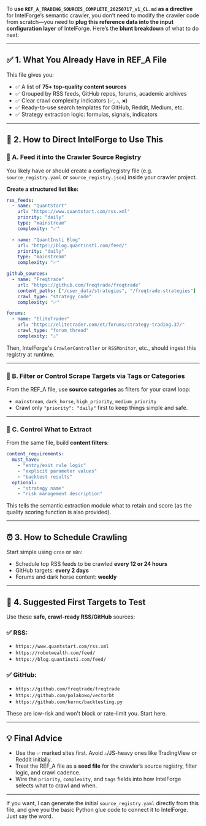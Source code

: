 To **use `REF_A_TRADING_SOURCES_COMPLETE_20250717_v1_CL.md` as a directive** for IntelForge’s semantic crawler, you don’t need to modify the crawler code from scratch—you need to **plug this reference data into the input configuration layer** of IntelForge. Here’s the **blunt breakdown** of what to do next:

---

## ✅ **1. What You Already Have in REF\_A File**

This file gives you:

* ✅ A list of **75+ top-quality content sources**
* ✅ Grouped by RSS feeds, GitHub repos, forums, academic archives
* ✅ Clear crawl complexity indicators (`✅`, `⚠️`, `❌`)
* ✅ Ready-to-use search templates for GitHub, Reddit, Medium, etc.
* ✅ Strategy extraction logic: formulas, signals, indicators

---

## 🎯 **2. How to Direct IntelForge to Use This**

### 📂 A. **Feed it into the Crawler Source Registry**

You likely have or should create a config/registry file (e.g. `source_registry.yaml` or `source_registry.json`) inside your crawler project.

**Create a structured list like:**

```yaml
rss_feeds:
  - name: "QuantStart"
    url: "https://www.quantstart.com/rss.xml"
    priority: "daily"
    type: "mainstream"
    complexity: "✅"

  - name: "QuantInsti Blog"
    url: "https://blog.quantinsti.com/feed/"
    priority: "daily"
    type: "mainstream"
    complexity: "✅"

github_sources:
  - name: "Freqtrade"
    url: "https://github.com/freqtrade/freqtrade"
    content_paths: ["/user_data/strategies", "/freqtrade-strategies"]
    crawl_type: "strategy_code"
    complexity: "✅"

forums:
  - name: "EliteTrader"
    url: "https://elitetrader.com/et/forums/strategy-trading.37/"
    crawl_type: "forum_thread"
    complexity: "⚠️"
```

Then, IntelForge's `CrawlerController` or `RSSMonitor`, etc., should ingest this registry at runtime.

---

### 🧠 B. **Filter or Control Scrape Targets via Tags or Categories**

From the REF\_A file, use **source categories** as filters for your crawl loop:

* `mainstream`, `dark_horse`, `high_priority`, `medium_priority`
* Crawl only `"priority": "daily"` first to keep things simple and safe.

---

### 🧪 C. **Control What to Extract**

From the same file, build **content filters**:

```yaml
content_requirements:
  must_have:
    - "entry/exit rule logic"
    - "explicit parameter values"
    - "backtest results"
  optional:
    - "strategy name"
    - "risk management description"
```

This tells the semantic extraction module what to retain and score (as the quality scoring function is also provided).

---

## ⏰ **3. How to Schedule Crawling**

Start simple using `cron` or `n8n`:

* Schedule top RSS feeds to be crawled **every 12 or 24 hours**
* GitHub targets: **every 2 days**
* Forums and dark horse content: **weekly**

---

## 🚀 **4. Suggested First Targets to Test**

Use these **safe, crawl-ready RSS/GitHub** sources:

### ✅ RSS:

* `https://www.quantstart.com/rss.xml`
* `https://robotwealth.com/feed/`
* `https://blog.quantinsti.com/feed/`

### ✅ GitHub:

* `https://github.com/freqtrade/freqtrade`
* `https://github.com/polakowo/vectorbt`
* `https://github.com/kernc/backtesting.py`

These are low-risk and won't block or rate-limit you. Start here.

---

## 💡 Final Advice

* Use the `✅` marked sites first. Avoid `⚠️`/JS-heavy ones like TradingView or Reddit initially.
* Treat the REF\_A file as a **seed file** for the crawler’s source registry, filter logic, and crawl cadence.
* Wire the `priority`, `complexity`, and `tags` fields into how IntelForge selects what to crawl and when.

---

If you want, I can generate the initial `source_registry.yaml` directly from this file, and give you the basic Python glue code to connect it to IntelForge. Just say the word.
